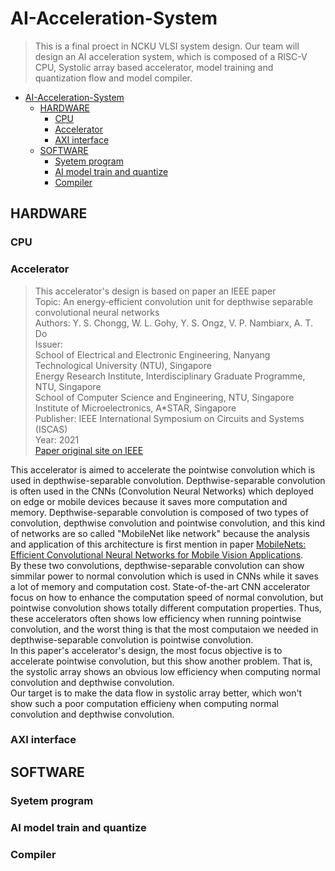 # AI-Acceleration-System  
>This is a final proect in NCKU VLSI system design. Our team will design an AI acceleration system, which is composed of a RISC-V CPU, Systolic array based accelerator, model training and quantization flow and model compiler.  

- [AI-Acceleration-System](#ai-acceleration-system)
  - [HARDWARE](#hardware)
    - [CPU](#cpu)
    - [Accelerator](#accelerator)
    - [AXI interface](#axi-interface)
  - [SOFTWARE](#software)
    - [Syetem program](#syetem-program)
    - [AI model train and quantize](#ai-model-train-and-quantize)
    - [Compiler](#compiler)

## HARDWARE  
### CPU  
### Accelerator  
> This accelerator's design is based on paper an IEEE paper  
> Topic: An energy‑efficient convolution unit for depthwise separable convolutional neural networks  
> Authors: Y. S. Chongg, W. L. Gohy, Y. S. Ongz, V. P. Nambiarx, A. T. Do  
> Issuer:  
> School of Electrical and Electronic Engineering, Nanyang Technological University (NTU), Singapore  
> Energy Research Institute, Interdisciplinary Graduate Programme, NTU, Singapore  
> School of Computer Science and Engineering, NTU, Singapore
> Institute of Microelectronics, A*STAR, Singapore  
> Publisher: IEEE International Symposium on Circuits and Systems (ISCAS)  
> Year: 2021  
> [Paper original site on IEEE](https://ieeexplore.ieee.org/document/9401192)

  This accelerator is aimed to accelerate the pointwise convolution which is used in depthwise-separable convolution.
Depthwise-separable convolution is often used in the CNNs (Convolution Neural Networks) which deployed on edge or mobile devices because it saves more computation and memory.
Depthwise-separable convolution is composed of two types of convolution, depthwise convolution and pointwise convolution, and this kind of networks are so called "MobileNet like network" because the analysis 
and application of this architecture is first mention in paper [MobileNets: Efficient Convolutional Neural Networks for Mobile Vision Applications](https://arxiv.org/abs/1704.04861).   
  By these two convolutions, depthwise-separable convolution can show simmilar power to normal convolution which is used in CNNs while it saves a lot of memory and computation cost.
State-of-the-art CNN accelerator focus on how to enhance the computation speed of normal convolution, but pointwise convolution shows totally different computation properties.
Thus, these accelerators often shows low efficiency when running pointwise convolution, and the worst thing is that the most computaion we needed in depthwise-separable convolution is pointwise convolution.  
  In this paper's accelerator's design, the most focus objective is to accelerate pointwise convolution, but this show another problem.
That is, the systolic array shows an obvious low efficiency when computing normal convolution and depthwise convolution.  
Our target is to make the data flow in systolic array better, which won't show such a poor computation efficieny when computing normal convolution and depthwise convolution.


### AXI interface  
## SOFTWARE  
### Syetem program  
### AI model train and quantize  
### Compiler  
